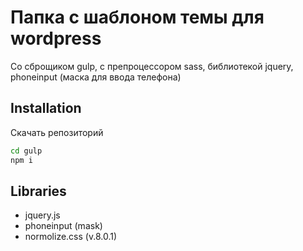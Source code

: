 # Папка с шаблоном темы для wordpress

Со сброщиком gulp, с препроцессором sass, библиотекой jquery, phoneinput (маска для ввода телефона)

## Installation

Скачать репозиторий
```sh
cd gulp
npm i
```
## Libraries
- jquery.js
- phoneinput (mask)
- normolize.css (v.8.0.1)